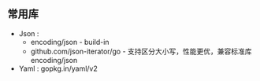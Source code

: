 



## 常用库

- Json : 
  - encoding/json - build-in
  - github.com/json-iterator/go - 支持区分大小写，性能更优，兼容标准库 encoding/json
- Yaml : gopkg.in/yaml/v2